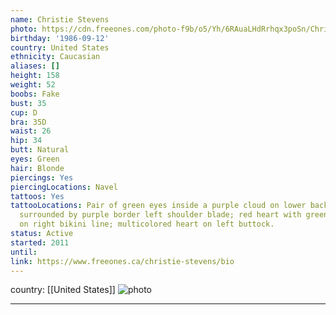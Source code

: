 ```yaml
---
name: Christie Stevens
photo: https://cdn.freeones.com/photo-f9b/o5/Yh/6RAuaLHdRrhqx3poSn/Christie-Stevens-gets-deepthroated-by-black-Dick_001_teaser.jpg?c=1584747616
birthday: '1986-09-12'
country: United States
ethnicity: Caucasian
aliases: []
height: 158
weight: 52
boobs: Fake
bust: 35
cup: D
bra: 35D
waist: 26
hip: 34
butt: Natural
eyes: Green
hair: Blonde
piercings: Yes
piercingLocations: Navel
tattoos: Yes
tattooLocations: Pair of green eyes inside a purple cloud on lower back; greenshape
  surrounded by purple border left shoulder blade; red heart with green script underneath
  on right bikini line; multicolored heart on left buttock.
status: Active
started: 2011
until:
link: https://www.freeones.ca/christie-stevens/bio
---
```

country: [[United States]]
![photo](https://cdn.freeones.com/photo-f9b/o5/Yh/6RAuaLHdRrhqx3poSn/Christie-Stevens-gets-deepthroated-by-black-Dick_001_teaser.jpg?c=1584747616)
***


